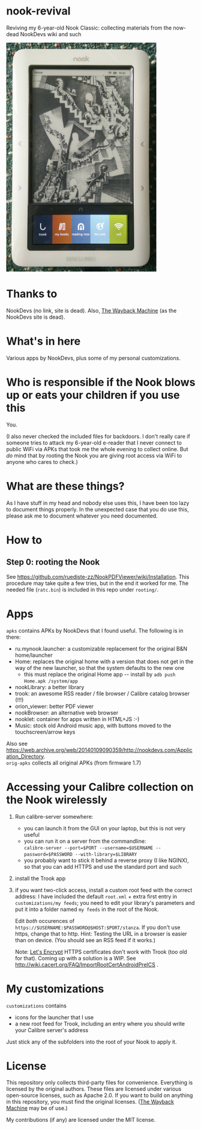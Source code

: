 # nook-revival
Reviving my 6-year-old Nook Classic: collecting materials from the now-dead NookDevs wiki and such

![nook with new launcher](n.jpg)

Thanks to
=========

NookDevs (no link, site is dead). Also, [The Wayback Machine](https://web.archive.org/web/) (as the NookDevs site is dead).

What's in here
==============

Various apps by NookDevs, plus some of my personal customizations.

Who is responsible if the Nook blows up or eats your children if you use this
=============================================================================

You.

(I also never checked the included files for backdoors. I don't really care if someone tries to attack my 6-year-old e-reader that I never connect to public WiFi via APKs that took me the whole evening to collect online. But *do* mind that by rooting the Nook you are giving root access via WiFi to anyone who cares to check.)

What are these things?
======================

As I have stuff in my head and nobody else uses this, I have been too lazy to document things properly. In the unexpected case that you do use this, please ask me to document whatever you need documented.

How to
======

Step 0: rooting the Nook
------------------------

See https://github.com/ruediste-zz/NookPDFViewer/wiki/Installation. This procedure may take quite a few tries, but in the end it worked for me.
The needed file (`ratc.bin`) is included in this repo under `rooting/`.

Apps
====

`apks` contains APKs by NookDevs that I found useful. The following is in there:

- ru.mynook.launcher: a customizable replacement for the original B&N home/launcher
- Home: replaces the original home with a version that does not get in the way of the new launcher, so that the system defaults to the new one
  - this must replace the original Home app -- install by `adb push Home.apk /system/app`
- nookLibrary: a better library
- trook: an awesome RSS reader / file browser / Calibre catalog browser (!!!)
- orion_viewer: better PDF viewer
- nookBrowser: an alternative web browser
- nooklet: container for apps written in HTML+JS :-)
- Music: stock old Android music app, with buttons moved to the touchscreen/arrow keys

Also see https://web.archive.org/web/20140109090359/http://nookdevs.com/Application_Directory.  
`orig-apks` collects all original APKs (from firmware 1.7)

Accessing your Calibre collection on the Nook wirelessly
========================================================

1. Run calibre-server somewhere:
   - you can launch it from the GUI on your laptop, but this is not very useful
   - you can run it on a server from the commandline:  
     `calibre-server --port=$PORT --username=$USERNAME --password=$PASSWORD --with-library=$LIBRARY`
   - you probably want to stick it behind a reverse proxy (I like NGINX), so that you can add HTTPS and use the standard port and such
2. install the Trook app
3. if you want two-click access, install a custom root feed with the correct address:
   I have included the default `root.xml` + extra first entry in `customizations/my feeds`; you need to edit your library's parameters and put it into a folder named `my feeds` in the root of the Nook.

   Edit *both* occurences of `https://$USERNAME:$PASSWORD@$HOST:$PORT/stanza`. If you don't use https, change that to http. Hint: Testing the URL in a browser is easier than on device. (You should see an RSS feed if it works.)

   Note: [Let's Encrypt](https://letsencrypt.org/) HTTPS certificates don't work with Trook (too old for that). Coming up with a solution is a WIP. See http://wiki.cacert.org/FAQ/ImportRootCertAndroidPreICS .

My customizations
=================

`customizations` contains

- icons for the launcher that I use
- a new root feed for Trook, including an entry where you should write your Calibre server's address

Just stick any of the subfolders into the root of your Nook to apply it.

License
=======

This repository only collects third-party files for convenience. Everything
is licensed by the original authors. These files are licensed under various
open-source licenses, such as Apache 2.0. If you want to build on anything in
this repository, you must find the original licenses.
([The Wayback Machine](https://web.archive.org/web/) may be of use.)

My contributions (if any) are licensed under the MIT license.
